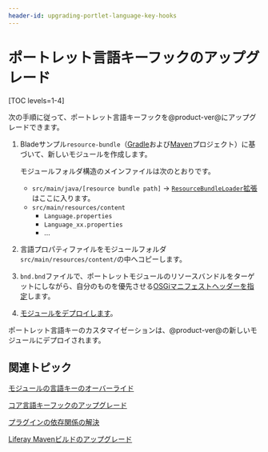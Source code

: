 ```yaml
---
header-id: upgrading-portlet-language-key-hooks
---
```


# ポートレット言語キーフックのアップグレード

[TOC levels=1-4]

次の手順に従って、ポートレット言語キーフックを@product-ver@にアップグレードできます。

1.  Bladeサンプル`resource-bundle`（[Gradle](https://github.com/liferay/liferay-blade-samples/tree/7.1/gradle/extensions/resource-bundle)および[Maven](https://github.com/liferay/liferay-blade-samples/tree/7.1/maven/extensions/resource-bundle)プロジェクト）に基づいて、新しいモジュールを作成します。

    モジュールフォルダ構造のメインファイルは次のとおりです。

      - `src/main/java/[resource bundle path]` → [`ResourceBundleLoader`拡張](@platform-ref@/7.1-latest/javadocs/portal-kernel/)はここに入ります。
      - `src/main/resources/content`
          - `Language.properties`
          - `Language_xx.properties`
          - ...

2.  言語プロパティファイルをモジュールフォルダ`src/main/resources/content/`の中へコピーします。

3.  `bnd.bnd`ファイルで、ポートレットモジュールのリソースバンドルをターゲットにしながら、自分のものを優先させる[OSGiマニフェストヘッダーを指定](/docs/7-1/tutorials/-/knowledge_base/t/overriding-a-modules-language-keys)します。

4.  [モジュールをデプロイします](/docs/7-1/tutorials/-/knowledge_base/t/starting-module-development#building-and-deploying-a-module)。

ポートレット言語キーのカスタマイゼーションは、@product-ver@の新しいモジュールにデプロイされます。

## 関連トピック

[モジュールの言語キーのオーバーライド](/docs/7-1/tutorials/-/knowledge_base/t/overriding-a-modules-language-keys)

[コア言語キーフックのアップグレード](/docs/7-1/tutorials/-/knowledge_base/t/upgrading-core-language-key-hooks)

[プラグインの依存関係の解決](/docs/7-1/tutorials/-/knowledge_base/t/resolving-a-plugins-dependencies)

[Liferay Mavenビルドのアップグレード](/docs/7-1/tutorials/-/knowledge_base/t/upgrading-the-liferay-maven-build)
